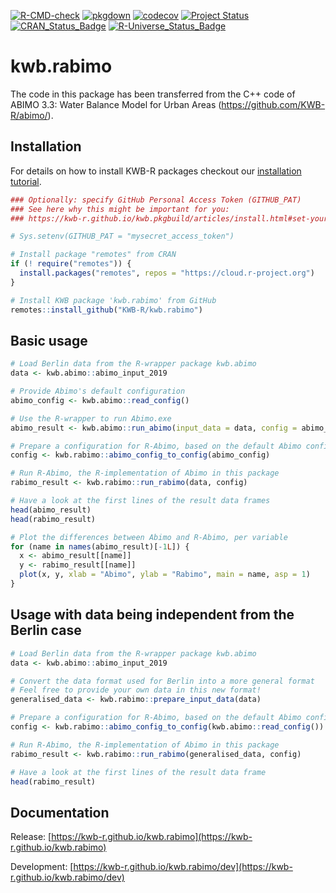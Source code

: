 [![R-CMD-check](https://github.com/KWB-R/kwb.rabimo/workflows/R-CMD-check/badge.svg)](https://github.com/KWB-R/kwb.rabimo/actions?query=workflow%3AR-CMD-check)
[![pkgdown](https://github.com/KWB-R/kwb.rabimo/workflows/pkgdown/badge.svg)](https://github.com/KWB-R/kwb.rabimo/actions?query=workflow%3Apkgdown)
[![codecov](https://codecov.io/github/KWB-R/kwb.rabimo/branch/main/graphs/badge.svg)](https://codecov.io/github/KWB-R/kwb.rabimo)
[![Project Status](https://img.shields.io/badge/lifecycle-experimental-orange.svg)](https://www.tidyverse.org/lifecycle/#experimental)
[![CRAN_Status_Badge](https://www.r-pkg.org/badges/version/kwb.rabimo)]()
[![R-Universe_Status_Badge](https://kwb-r.r-universe.dev/badges/kwb.rabimo)](https://kwb-r.r-universe.dev/)

# kwb.rabimo

The code in this package has been transferred from the C++
code of ABIMO 3.3: Water Balance Model for Urban Areas
(https://github.com/KWB-R/abimo/).

## Installation

For details on how to install KWB-R packages checkout our [installation tutorial](https://kwb-r.github.io/kwb.pkgbuild/articles/install.html).

```r
### Optionally: specify GitHub Personal Access Token (GITHUB_PAT)
### See here why this might be important for you:
### https://kwb-r.github.io/kwb.pkgbuild/articles/install.html#set-your-github_pat

# Sys.setenv(GITHUB_PAT = "mysecret_access_token")

# Install package "remotes" from CRAN
if (! require("remotes")) {
  install.packages("remotes", repos = "https://cloud.r-project.org")
}

# Install KWB package 'kwb.rabimo' from GitHub
remotes::install_github("KWB-R/kwb.rabimo")
```

## Basic usage

```r
# Load Berlin data from the R-wrapper package kwb.abimo
data <- kwb.abimo::abimo_input_2019

# Provide Abimo's default configuration 
abimo_config <- kwb.abimo::read_config()

# Use the R-wrapper to run Abimo.exe
abimo_result <- kwb.abimo::run_abimo(input_data = data, config = abimo_config)

# Prepare a configuration for R-Abimo, based on the default Abimo configuration
config <- kwb.rabimo::abimo_config_to_config(abimo_config)

# Run R-Abimo, the R-implementation of Abimo in this package
rabimo_result <- kwb.rabimo::run_rabimo(data, config)

# Have a look at the first lines of the result data frames
head(abimo_result)
head(rabimo_result)

# Plot the differences between Abimo and R-Abimo, per variable
for (name in names(abimo_result)[-1L]) {
  x <- abimo_result[[name]]
  y <- rabimo_result[[name]]
  plot(x, y, xlab = "Abimo", ylab = "Rabimo", main = name, asp = 1)
}
```

## Usage with data being independent from the Berlin case

```r
# Load Berlin data from the R-wrapper package kwb.abimo
data <- kwb.abimo::abimo_input_2019

# Convert the data format used for Berlin into a more general format
# Feel free to provide your own data in this new format!
generalised_data <- kwb.rabimo::prepare_input_data(data)

# Prepare a configuration for R-Abimo, based on the default Abimo configuration
config <- kwb.rabimo::abimo_config_to_config(kwb.abimo::read_config())

# Run R-Abimo, the R-implementation of Abimo in this package
rabimo_result <- kwb.rabimo::run_rabimo(generalised_data, config)

# Have a look at the first lines of the result data frame
head(rabimo_result)
```

## Documentation

Release: [https://kwb-r.github.io/kwb.rabimo](https://kwb-r.github.io/kwb.rabimo)

Development: [https://kwb-r.github.io/kwb.rabimo/dev](https://kwb-r.github.io/kwb.rabimo/dev)
